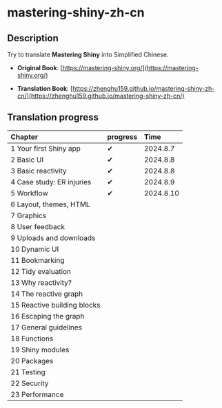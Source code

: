 # mastering-shiny-zh-cn

## Description

Try to translate **Mastering Shiny** into Simplified Chinese.

- **Original Book**: [https://mastering-shiny.org/](https://mastering-shiny.org/)

- **Translation Book**: [https://zhenghu159.github.io/mastering-shiny-zh-cn/](https://zhenghu159.github.io/mastering-shiny-zh-cn/)

## Translation progress

| Chapter                          | progress | Time      |
|:---------------------------------|:---------|:----------|
| 1 Your first Shiny app           | ✔        | 2024.8.7  |
| 2 Basic UI                       | ✔        | 2024.8.8  |
| 3 Basic reactivity               | ✔        | 2024.8.8  |
| 4 Case study: ER injuries        | ✔        | 2024.8.9  |
| 5 Workflow                       | ✔        | 2024.8.10 |
| 6 Layout, themes, HTML               |         |  |
| 7 Graphics      |         |  |
| 8 User feedback                 |         |  |
| 9 Uploads and downloads       |         |  |
| 10 Dynamic UI                           |         |  |
| 11 Bookmarking        |         | |
| 12 Tidy evaluation                |         |  |
| 13 Why reactivity?                      |         |  |
| 14 The reactive graph                       |         |  |
| 15 Reactive building blocks                    |        |  |
| 16 Escaping the graph               |         |  |
| 17 General guidelines                 |         |  |
| 18 Functions               |          |           |
| 19 Shiny modules               |          |           |
| 20 Packages                         |          |           |
| 21 Testing                 |          |           |
| 22 Security                     |          |           |
| 23 Performance                       |          |           |


